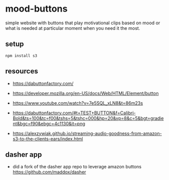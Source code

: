 # mood-buttons

simple website with buttons that play motivational clips based on mood or what is needed at particular moment when you need it the most.

## setup

```
npm install s3 
```

## resources

- https://dabuttonfactory.com/

- https://developer.mozilla.org/en-US/docs/Web/HTML/Element/button

- https://www.youtube.com/watch?v=7e5SQL_xLN8&t=86m23s

- https://dabuttonfactory.com/#t=TEST+BUTTON&f=Calibri-Bold&ts=100&tc=f00&tshs=5&tshc=000&hp=20&vp=8&c=5&bgt=gradient&bgc=f90&ebgc=4c1130&it=png

- https://alexzywiak.github.io/streaming-audio-goodness-from-amazon-s3-to-the-clients-ears/index.html

## dasher app

- did a fork of the dasher app repo to leverage amazon buttons
 https://github.com/maddox/dasher
